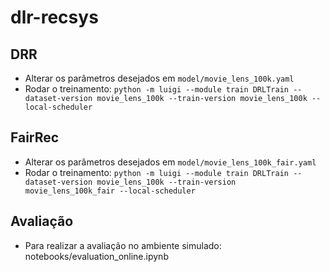 # dlr-recsys


## DRR
- Alterar os parâmetros desejados em `model/movie_lens_100k.yaml`
- Rodar o treinamento:
    `python -m luigi --module train DRLTrain --dataset-version movie_lens_100k --train-version movie_lens_100k --local-scheduler`

## FairRec
- Alterar os parâmetros desejados em `model/movie_lens_100k_fair.yaml`
- Rodar o treinamento:
    `python -m luigi --module train DRLTrain --dataset-version movie_lens_100k --train-version movie_lens_100k_fair --local-scheduler`

## Avaliação
- Para realizar a avaliação no ambiente simulado:
    notebooks/evaluation_online.ipynb

